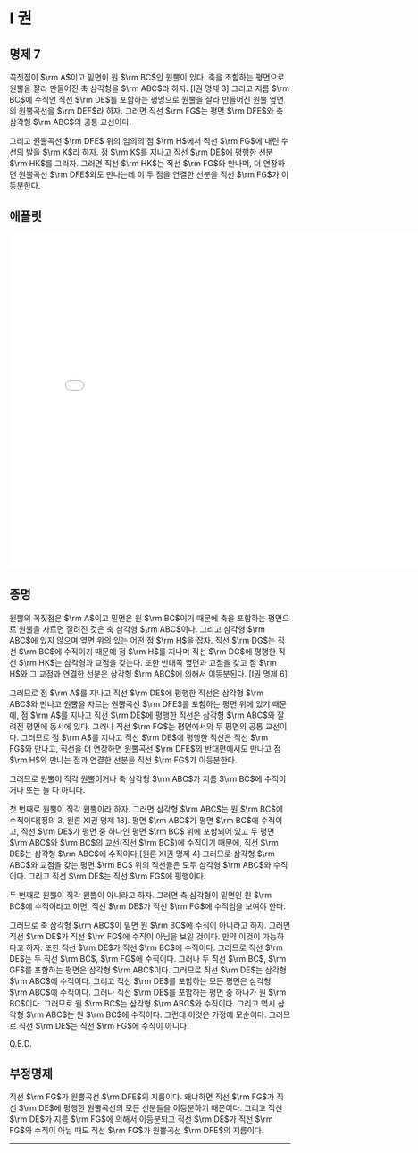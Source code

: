# I 권

## 명제 7

꼭짓점이 $\rm A$이고 밑면이 원 $\rm BC$인 원뿔이 있다. 축을 초함하는 평면으로 원뿔을 잘라 만들어진 축 삼각형을 $\rm ABC$라 하자. [I권 명제 3] 그리고 지름 $\rm BC$에 수직인 직선 $\rm DE$를 포함하는 평명으로 원뿔을 잘라 만들어진 원뿔 옆면의 원뿔곡선을 $\rm DEF$라 하자. 그러면 직선 $\rm FG$는 평면 $\rm DFE$와 축 삼각형 $\rm ABC$의 공통 교선이다.

그리고 원뿔곡선 $\rm DFE$ 위의 임의의 점 $\rm H$에서 직선 $\rm FG$에 내린 수선의 발을 $\rm K$라 하자. 점 $\rm K$를 지나고 직선 $\rm DE$에 평행한 선분 $\rm HK$를 그리자. 그러면 직선 $\rm HK$는 직선 $\rm FG$와 만나며, 더 연장하면 원뿔곡선 $\rm DFE$와도 만나는데 이 두 점을 연결한 선분을 직선 $\rm FG$가 이등분한다.

## 애플릿

<iframe
src="./GGB_Html/Prop_7_Book_I_Apollonius.html"
width="800"
height="600"
frameborder="0"
framespacing="0"
marginheight="0"
marginwidth="0"
scrolling="no"
vspace="0"></iframe>

## 증명

원뿔의 꼭짓점은 $\rm A$이고 밑면은 원 $\rm BC$이기 때문에 축을 포함하는 평면으로 원뿔을 자르면 잘려진 것은 축 삼각형 $\rm ABC$이다. 그리고 삼각형 $\rm ABC$에 있지 않으며 옆면 위의 있는 어떤 점 $\rm H$을 잡자. 직선 $\rm DG$는 직선 $\rm BC$에 수직이기 때문에 점 $\rm H$를 지나며 직선 $\rm DG$에 평행한 직선 $\rm HK$는 삼각형과 교점을 갖는다. 또한 반대쪽 옆면과 교점을 갖고 점 $\rm H$와 그 교점과 연결한 선분은 삼각형 $\rm ABC$에 의해서 이등분된다. [I권 명제 6]

그러므로 점 $\rm A$를 지나고 직선 $\rm DE$에 평행한 직선은 삼각형 $\rm ABC$와 만나고 원뿔을 자르는 원뿔곡선 $\rm DFE$를 포함하는 평면 위에 있기 때문에, 점 $\rm A$를 지나고 직선 $\rm DE$에 평행한 직선은 삼각형 $\rm ABC$와 잘려진 평면에 동시에 있다. 그러나 직선 $\rm FG$는 평면에서의 두 평면의 공통 교선이다. 그러므로 점 $\rm A$를 지나고 직선 $\rm DE$에 평행한 직선은 직선 $\rm FG$와 만나고, 직선을 더 연장하면 원뿔곡선 $\rm DFE$의 반대편에서도 만나고 점 $\rm H$와 만나는 점과 연결한 선분을 직선 $\rm FG$가 이등분한다.

그러므로 원뿔이 직각 원뿔이거나 축 삼각형 $\rm ABC$가 지름 $\rm BC$에 수직이거나 또는 둘 다 아니다.

첫 번째로 원뿔이 직각 원뿔이라 하자. 그러면 삼각형 $\rm ABC$는 원 $\rm BC$에 수직이다[정의 3, 원론 XI권 명제 18]. 평면 $\rm ABC$가 평면 $\rm BC$에 수직이고, 직선 $\rm DE$가 평면 중 하나인 평면 $\rm BC$ 위에 포함되어 있고 두 평면 $\rm ABC$와 $\rm BC$의 교선(직선 $\rm BC$)에 수직이기 때문에, 직선 $\rm DE$는 삼각형 $\rm ABC$에 수직이다.[원론 XI권 명제 4] 그러므로 삼각형 $\rm ABC$와 교점을 갖는 평면 $\rm BC$ 위의 직선들은 모두 삼각형 $\rm ABC$와 수직이다. 그리고 직선 $\rm DE$는 직선 $\rm FG$에 평행이다.

두 번째로 원뿔이 직각 원뿔이 아니라고 하자. 그러면 축 삼각형이 밑면인 원 $\rm BC$에 수직이라고 하면, 직선 $\rm DE$가 직선 $\rm FG$에 수직임을 보여야 한다.

그러므로 축 삼각형 $\rm ABC$이 밑면 원 $\rm BC$에 수직이 아니라고 하자. 그러면 직선 $\rm DE$가 직선 $\rm FG$에 수직이 아님을 보일 것이다. 만약 이것이 가능하다고 하자. 또한 직선 $\rm DE$가 직선 $\rm BC$에 수직이다. 그러므로 직선 $\rm DE$는 두 직선 $\rm BC$, $\rm FG$에 수직이다. 그러나 두 직선 $\rm BC$, $\rm GF$를 포함하는 평면은 삼각형 $\rm ABC$이다. 그러므로 직선 $\rm DE$는 삼각형 $\rm ABC$에 수직이다. 그리고 직선 $\rm DE$를 포함하는 모든 평면은 삼각형 $\rm ABC$에 수직이다. 그러나 직선 $\rm DE$를 포함하는 평면 중 하나가 원 $\rm BC$이다. 그러므로 원 $\rm BC$는 삼각형 $\rm ABC$와 수직이다. 그리고 역시 삼각형 $\rm ABC$는 원 $\rm BC$에 수직이다. 그런데 이것은 가정에 모순이다. 그러므로 직선 $\rm DE$는 직선 $\rm FG$에 수직이 아니다.

Q.E.D.

## 부정명제

직선 $\rm FG$가 원뿔곡선 $\rm DFE$의 지름이다. 왜냐하면 직선 $\rm FG$가 직선 $\rm DE$에 평행한 원뿔곡선의 모든 선분들을 이등분하기 때문이다. 그리고 직선 $\rm DE$가 지름 $\rm FG$에 의해서 이등분되고 직선 $\rm DE$가 직선 $\rm FG$와 수직이 아닐 때도 직선 $\rm FG$가 원뿔곡선 $\rm DFE$의 지름이다.

---
